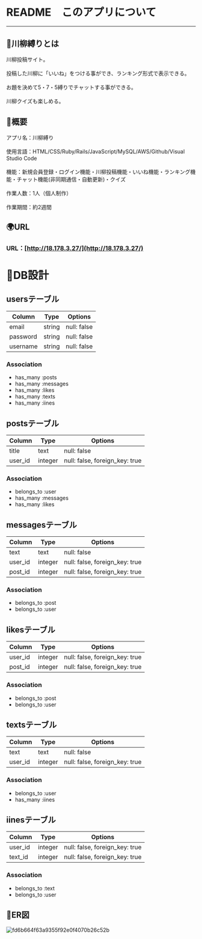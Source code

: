 # README　このアプリについて
***

## :bamboo:川柳縛りとは
川柳投稿サイト。
<br></br>
投稿した川柳に「いいね」をつける事ができ、ランキング形式で表示できる。
<br></br>
お題を決めて5・7・5縛りでチャットする事ができる。
<br></br>
川柳クイズも楽しめる。

## :memo:概要
アプリ名：川柳縛り
<br></br>
使用言語：HTML/CSS/Ruby/Rails/JavaScript/MySQL/AWS/Github/Visual Studio Code
<br></br>
機能：新規会員登録・ログイン機能・川柳投稿機能・いいね機能・ランキング機能・チャット機能(非同期通信・自動更新)・クイズ
<br></br>
作業人数：1人（個人制作）
<br></br>
作業期間：約2週間

## :earth_africa:URL
### URL：[http://18.178.3.27/](http://18.178.3.27/)


# :memo:DB設計
## usersテーブル
|Column|Type|Options|
|------|----|-------|
|email|string|null: false|
|password|string|null: false|
|username|string|null: false|
### Association
- has_many :posts
- has_many :messages
- has_many :likes
- has_many :texts
- has_many :iines

## postsテーブル
|Column|Type|Options|
|------|----|-------|
|title|text|null: false|
|user_id|integer|null: false, foreign_key: true|
### Association
- belongs_to :user
- has_many :messages
- has_many :likes

## messagesテーブル
|Column|Type|Options|
|------|----|-------|
|text|text|null: false|
|user_id|integer|null: false, foreign_key: true|
|post_id|integer|null: false, foreign_key: true|
### Association
- belongs_to :post
- belongs_to :user

## likesテーブル
|Column|Type|Options|
|------|----|-------|
|user_id|integer|null: false, foreign_key: true|
|post_id|integer|null: false, foreign_key: true|
### Association
- belongs_to :post
- belongs_to :user

## textsテーブル
|Column|Type|Options|
|------|----|-------|
|text|text|null: false|
|user_id|integer|null: false, foreign_key: true|
### Association
- belongs_to :user
- has_many :iines

## iinesテーブル
|Column|Type|Options|
|------|----|-------|
|user_id|integer|null: false, foreign_key: true|
|text_id|integer|null: false, foreign_key: true|
### Association
- belongs_to :text
- belongs_to :user

## :memo:ER図
![fd6b664f63a9355f92e0f4070b26c52b](https://user-images.githubusercontent.com/57311079/72143814-c4735000-33da-11ea-9592-c33c4e79133a.png)

